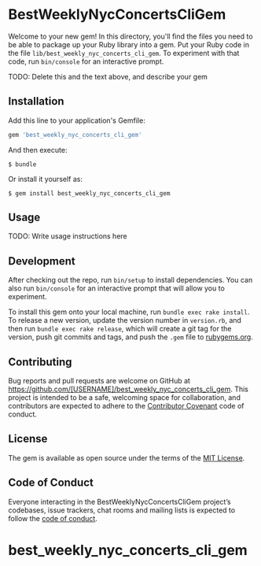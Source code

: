 # BestWeeklyNycConcertsCliGem

Welcome to your new gem! In this directory, you'll find the files you need to be able to package up your Ruby library into a gem. Put your Ruby code in the file `lib/best_weekly_nyc_concerts_cli_gem`. To experiment with that code, run `bin/console` for an interactive prompt.

TODO: Delete this and the text above, and describe your gem

## Installation

Add this line to your application's Gemfile:

```ruby
gem 'best_weekly_nyc_concerts_cli_gem'
```

And then execute:

    $ bundle

Or install it yourself as:

    $ gem install best_weekly_nyc_concerts_cli_gem

## Usage

TODO: Write usage instructions here

## Development

After checking out the repo, run `bin/setup` to install dependencies. You can also run `bin/console` for an interactive prompt that will allow you to experiment.

To install this gem onto your local machine, run `bundle exec rake install`. To release a new version, update the version number in `version.rb`, and then run `bundle exec rake release`, which will create a git tag for the version, push git commits and tags, and push the `.gem` file to [rubygems.org](https://rubygems.org).

## Contributing

Bug reports and pull requests are welcome on GitHub at https://github.com/[USERNAME]/best_weekly_nyc_concerts_cli_gem. This project is intended to be a safe, welcoming space for collaboration, and contributors are expected to adhere to the [Contributor Covenant](http://contributor-covenant.org) code of conduct.

## License

The gem is available as open source under the terms of the [MIT License](https://opensource.org/licenses/MIT).

## Code of Conduct

Everyone interacting in the BestWeeklyNycConcertsCliGem project’s codebases, issue trackers, chat rooms and mailing lists is expected to follow the [code of conduct](https://github.com/[USERNAME]/best_weekly_nyc_concerts_cli_gem/blob/master/CODE_OF_CONDUCT.md).
# best_weekly_nyc_concerts_cli_gem
